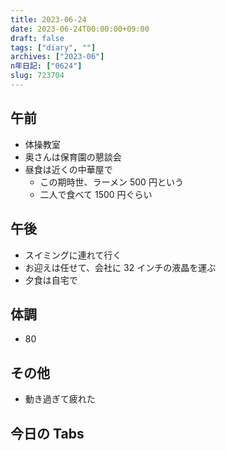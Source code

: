 ```yaml
---
title: 2023-06-24
date: 2023-06-24T00:00:00+09:00
draft: false
tags: ["diary", ""]
archives: ["2023-06"]
n年日記: ["0624"]
slug: 723704
---
```


## 午前

- 体操教室
- 奥さんは保育園の懇談会
- 昼食は近くの中華屋で
  - この期時世、ラーメン 500 円という
  - 二人で食べて 1500 円ぐらい

## 午後

- スイミングに連れて行く
- お迎えは任せて、会社に 32 インチの液晶を運ぶ
- 夕食は自宅で

## 体調

- 80

## その他

- 動き過ぎて疲れた

## 今日の Tabs
